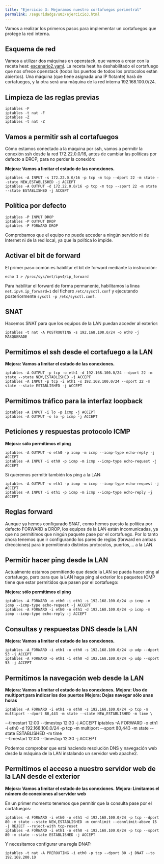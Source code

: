 ```yaml
---
title: "Ejercicio 3: Mejoramos nuestro cortafuegos perimetral"
permalink: /seguridadgs/u03/ejercicio3.html
---
```


Vamos a realizar los primeros pasos para implementar un cortafuegos que protege la red interna.

## Esquema de red

Vamos a utilizar dos máquinas en openstack, que vamos a crear con la receta heat: [escenario2.yaml](escenario2.yaml). La receta heat ha deshabilitado el cortafuego que nos ofrece openstack (todos los puertos de todos los protocolos están abiertos). Una máquina (que tiene asignada una IP flotante) hará de cortafuegos, y la otra será una máquina de la red interna 192.168.100.0/24.

## Limpieza de las reglas previas

    iptables -F
    iptables -t nat -F
    iptables -Z
    iptables -t nat -Z

## Vamos a permitir ssh al cortafuegos

Cómo estamos conectado a la máquina por ssh, vamos a permitir la conexión ssh desde la red 172.22.0.0/16, antes de cambiar las políticas por defecto a DROP, para no perder la conexión:

**Mejora: Vamos a limitar el estado de las conexiones.**

    iptables -A INPUT -s 172.22.0.0/16 -p tcp -m tcp --dport 22 -m state --state NEW,ESTABLISHED -j ACCEPT
    iptables -A OUTPUT -d 172.22.0.0/16 -p tcp -m tcp --sport 22 -m state --state ESTABLISHED -j ACCEPT

## Política por defecto

    iptables -P INPUT DROP
    iptables -P OUTPUT DROP
    iptables -P FORWARD DROP

Comprobamos que el equipo no puede acceder a ningún servicio ni de Internet ni de la red local, ya que la política lo impide.

## Activar el bit de forward

El primer paso común es habilitar el bit de forward mediante la instrucción:

    echo 1 > /proc/sys/net/ipv4/ip_forward

Para habilitar el forward de forma permanente, habilitamos la línea `net.ipv4.ip_forward=1` del fichero `/etc/sysctl.conf` y ejecutando posteriormente `sysctl -p /etc/sysctl.conf`.

## SNAT

Hacemos SNAT para que los equipos de la LAN puedan acceder al exterior:

    iptables -t nat -A POSTROUTING -s 192.168.100.0/24 -o eth0 -j MASQUERADE

## Permitimos el ssh desde el cortafuego a la LAN

**Mejora: Vamos a limitar el estado de las conexiones.**

    iptables -A OUTPUT -p tcp -o eth1 -d 192.168.100.0/24 --dport 22 -m state --state NEW,ESTABLISHED -j ACCEPT
    iptables -A INPUT -p tcp -i eth1 -s 192.168.100.0/24 --sport 22 -m state --state ESTABLISHED -j ACCEPT

## Permitimos tráfico para la interfaz loopback

    iptables -A INPUT -i lo -p icmp -j ACCEPT
    iptables -A OUTPUT -o lo -p icmp -j ACCEPT

## Peticiones y respuestas protocolo ICMP

**Mejora: sólo permitimos el ping**

    iptables -A OUTPUT -o eth0 -p icmp -m icmp --icmp-type echo-reply -j ACCEPT
    iptables -A INPUT -i eth0 -p icmp -m icmp --icmp-type echo-request -j ACCEPT

Si queremos permitir también los ping a la LAN:

    iptables -A OUTPUT -o eth1 -p icmp -m icmp --icmp-type echo-request -j ACCEPT
    iptables -A INPUT -i eth1 -p icmp -m icmp --icmp-type echo-reply -j ACCEPT

## Reglas forward

Aunque ya hemos configurado SNAT, como hemos puesto la política por defecto FORWARD a DROP, los equipos de la LAN están incomunicadas, ya que no permitimos que ningún paquete pase por el cortafuego. Por lo tanto ahora tenemos que ir configurando los pares de reglas (forward en ambas direcciones) para ir permitiendo distintos protocolos, puertos,... a la LAN.

## Permitir hacer ping desde la LAN

Actualmente estamos permitiendo que desde la LAN se pueda hacer ping al cortafuego, pero para que la LAN haga ping al exterior los paquetes ICMP tiene que estar permitidos que pasen por el cortafuego:

**Mejora: sólo permitimos el ping**

    iptables -A FORWARD -o eth0 -i eth1 -s 192.168.100.0/24 -p icmp -m icmp --icmp-type echo-request -j ACCEPT
    iptables -A FORWARD -i eth0 -o eth1 -d 192.168.100.0/24 -p icmp -m icmp --icmp-type echo-reply -j ACCEPT
    
## Consultas y respuestas DNS desde la LAN

**Mejora: Vamos a limitar el estado de las conexiones.**

    iptables -A FORWARD -i eth1 -o eth0 -s 192.168.100.0/24 -p udp --dport 53 -j ACCEPT
    iptables -A FORWARD -o eth1 -i eth0 -d 192.168.100.0/24 -p udp --sport 53 -j ACCEPT


## Permitimos la navegación web desde la LAN

**Mejora: Vamos a limitar el estado de las conexiones.**
**Mejora: Uso de multiport para indicar los dos puertos**
**Mejora: Dejas navegar sólo unas horas**

    iptables -A FORWARD -i eth1 -o eth0 -s 192.168.100.0/24 -p tcp -m multiport --dport 80,443 -m state --state NEW,ESTABLISHED -m time \
--timestart 12:00 --timestop 12:30 -j ACCEPT
    iptables -A FORWARD -o eth1 -i eth0 -d 192.168.100.0/24 -p tcp -m multiport --sport 80,443 -m state --state ESTABLISHED -m time \
--timestart 12:00 --timestop 12:30 -j ACCEPT
    
Podemos comprobar que está haciendo resolución DNS y navegación web desde la máquina de la LAN instalando un servidor web apache2.


## Permitimos el acceso a nuestro servidor web de la LAN desde el exterior

**Mejora: Vamos a limitar el estado de las conexiones.**
**Mejora: Limitamos el número de conexiones al servidor web**

En un primer momento tenemos que permitir que la consulta pase por el cortafuegos:

    iptables -A FORWARD -i eth0 -o eth1 -d 192.168.100.0/24 -p tcp --dport 80 -m state --state NEW,ESTABLISHED -m connlimit --connlimit-above 15 -j REJECT --reject-with tcp-reset
    iptables -A FORWARD -i eth1 -o eth0 -s 192.168.100.0/24 -p tcp --sport 80 -m state --state ESTABLISHED -j ACCEPT

Y necesitamos configurar una regla DNAT:

    iptables -t nat -A PREROUTING -i eth0 -p tcp --dport 80 -j DNAT --to 192.168.200.10

